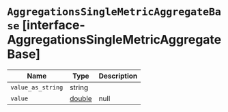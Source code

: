 # `AggregationsSingleMetricAggregateBase` [interface-AggregationsSingleMetricAggregateBase]

| Name | Type | Description |
| - | - | - |
| `value_as_string` | string | &nbsp; |
| `value` | [double](./double.md) | null | The metric value. A missing value generally means that there was no data to aggregate, unless specified otherwise. |
